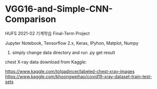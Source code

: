 # VGG16-and-Simple-CNN-Comparison
HUFS 2021-02 기계학습 Final-Term Project

Jupyter Notebook, Tensorflow 2.x, Keras, IPyhon, Matplot, Numpy

1. simply change data directory and run .py get result

chest X-ray data download from Kaggle:

https://www.kaggle.com/tolgadincer/labeled-chest-xray-images
https://www.kaggle.com/khoongweihao/covid19-xray-dataset-train-test-sets
